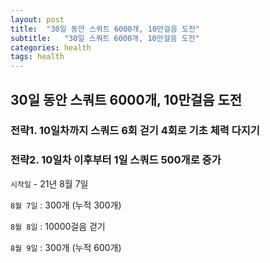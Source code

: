 ```yaml
---
layout: post
title:  "30일 동안 스쿼트 6000개, 10만걸음 도전"
subtitle:   "30일 스쿼트 6000개, 10만걸음 도전"
categories: health
tags: health
---
```


## 30일 동안 스쿼트 6000개, 10만걸음 도전

### 전략1. 10일차까지 스쿼드 6회 걷기 4회로 기초 체력 다지기

### 전략2. 10일차 이후부터 1일 스쿼드 500개로 증가

`시작일` - 21년 8월 7일

`8월 7일` : 300개 (누적 300개)

`8월 8일` : 10000걸음 걷기

`8월 9일` : 300개 (누적 600개)
